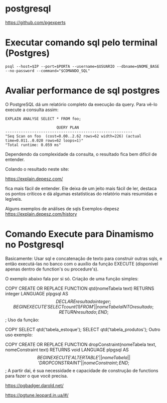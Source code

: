 # postgresql

https://github.com/pgexperts




# Executar comando sql pelo terminal (Postgres)
```
psql --host=$IP --port=$PORTA --username=$USUARIO --dbname=$NOME_BASE --no-password --command="$COMANDO_SQL"
```



# Avaliar performance de sql postgres

O PostgreSQL dá um relatório completo da execução da query.
Para vê-lo execute a consulta assim:

```
EXPLAIN ANALYSE SELECT * FROM foo;

                       QUERY PLAN
---------------------------------------------------------
"Seq Scan on foo  (cost=0.00..2.62 rows=62 width=226) (actual time=0.011..0.020 rows=62 loops=1)"
"Total runtime: 0.059 ms"

```
Dependendo da complexidade da consulta, o resultado fica bem difícil de entender.

Colando o resultado neste site: 

https://explain.depesz.com/

fica mais fácil de entender. 
Ele deixa de um jeito mais fácil de ler, destaca os pontos críticos e dá algumas estatísticas do relatório mais resumidas e legíveis.

Alguns exemplos de análises de sqls Exemplos-depesz
https://explain.depesz.com/history




# Comando Execute para Dinamismo no Postgresql
Basicamente: Usar sql e concatenação de texto para construir outras sqls, e então executá-las no banco com o auxílio da função EXECUTE 
(disponível apenas dentro de function's ou procedure's).

O exemplo abaixo fala por si só.
Criação de uma função simples:

COPY
CREATE OR REPLACE FUNCTION qtd(nomeTabela text) RETURNS integer LANGUAGE plpgsql AS $$
DECLARE
    resultado integer;
BEGIN
    EXECUTE 'SELECT count(1) FROM ' || nomeTabela INTO resultado;
    RETURN resultado;
END; $$;
Uso da função:

COPY
SELECT qtd('tabela_estoque');
SELECT qtd('tabela_produtos');
Outro uso exemplo:

COPY
CREATE OR REPLACE FUNCTION dropConstraint(nomeTabela text, nomeConstraint text) RETURNS void LANGUAGE plpgsql AS $$
BEGIN
    EXECUTE 'ALTER TABLE ' || nomeTabela || ' DROP CONSTRAINT ' || nomeConstraint;
END; $$;
A partir dai, é sua necessidade e capacidade de construção de functions para fazer o que você precisa.







https://pgbadger.darold.net/

https://pgtune.leopard.in.ua/#/

